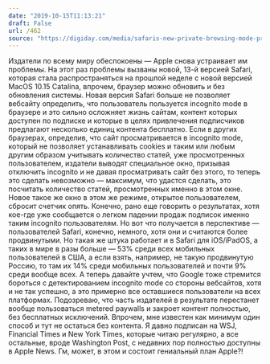```yaml
---
date: "2019-10-15T11:13:21"
draft: False
url: /462
source: "https://digiday.com/media/safaris-new-private-browsing-mode-provides-new-path-around-publisher-paywalls/"
---
```


Издатели по всему миру обеспокоены — Apple снова устраивает им проблемы. На этот раз проблемы вызваны новой, 13-й версией Safari, которая стала распространяться на прошлой неделе с новой версией MacOS 10.15 Catalina, впрочем, браузер можно обновить и без обновления системы.
Новая версия Safari больше не позволяет вебсайту определить, что пользователь пользуется incognito mode в браузере и это сильно осложняет жизнь сайтам, контент которых доступен по подписке  и которые в целях привлечения подписчиков предлагают несколько единиц контента бесплатно. Если в других браузерах, определив, что сайт просматривается в incognito mode, который не позволяет устанавливать cookies и таким или любым другим образом учитывать количество статей, уже просмотренных пользователем, издатели выводят специальное окно, призывая отключить incognito и не давая просматривать сайт без этого, то теперь это сделать невозможно — максимум, что удастся сделать, это посчитать количество статей, просмотренных именно в этом окне. Новое такое же окно в этом же режиме, открытое пользователем, сбросит счетчик опять.
Конечно, рано еще говорить о результатах, хотя кое-где уже сообщается о легком падении продаж подписок именно таким incognito пользователям. Но вот что получается в перспективе — пользователей Safari, конечно, немного, хотя они и считаются более продвинутыми. Но такая же штука работает и в Safari для iOS/iPadOS, а таких в мире в разы больше — 53% среди всех мобильных пользователей в США, а если взять, например, не такую продвинутую Россию, то там их 14% среди мобильных пользователей и почти 9% среди вообще всех. А теперь давайте учтем, что Google тоже стремится бороться с детектированием incognito mode со стороны вебсайтов, хотя и не так успешно, а это примерно все оставшиеся пользователи на всех платформах.
Подозреваю, что часть издателей в результате перестанет вообще пользоваться metered paywalls и закроет контент полностью, без бесплатных исключений.
Впрочем, мне известен как минимум один способ и тут не остаться без контента. Я давно подписан на WSJ, Financial Times и New York Times, которые читаю регулярно, а все остальные, вроде Washington Post, с недавних пор полностью доступны в Apple News.
Гм, может, в этом и состоит гениальный план Apple?!
